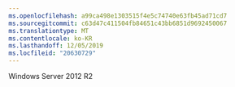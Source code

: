 ```yaml
---
ms.openlocfilehash: a99ca498e1303515f4e5c74740e63fb45ad71cd7
ms.sourcegitcommit: c63d47c411504fb84651c43bb6851d9692450067
ms.translationtype: MT
ms.contentlocale: ko-KR
ms.lasthandoff: 12/05/2019
ms.locfileid: "20630729"
---
```

<Token xmlns:xlink="http://www.w3.org/1999/xlink">Windows Server 2012 R2</Token>